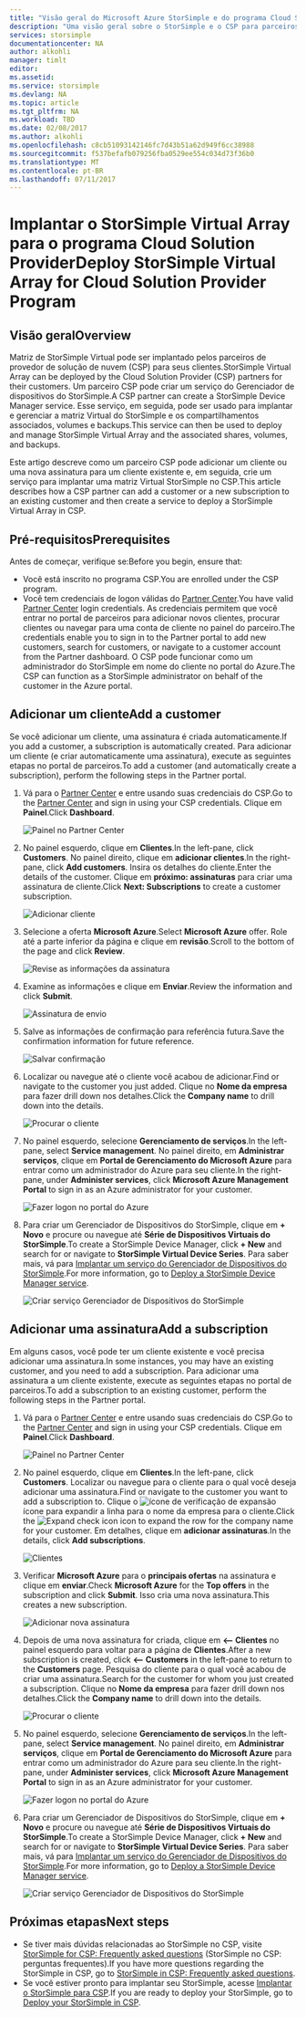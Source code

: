 ```yaml
---
title: "Visão geral do Microsoft Azure StorSimple e do programa Cloud Solutions Provider | Microsoft Docs"
description: "Uma visão geral sobre o StorSimple e o CSP para parceiros do StorSimple."
services: storsimple
documentationcenter: NA
author: alkohli
manager: timlt
editor: 
ms.assetid: 
ms.service: storsimple
ms.devlang: NA
ms.topic: article
ms.tgt_pltfrm: NA
ms.workload: TBD
ms.date: 02/08/2017
ms.author: alkohli
ms.openlocfilehash: c8cb51093142146fc7d43b51a62d949f6cc38988
ms.sourcegitcommit: f537befafb079256fba0529ee554c034d73f36b0
ms.translationtype: MT
ms.contentlocale: pt-BR
ms.lasthandoff: 07/11/2017
---
```

# <a name="deploy-storsimple-virtual-array-for-cloud-solution-provider-program"></a><span data-ttu-id="d0022-103">Implantar o StorSimple Virtual Array para o programa Cloud Solution Provider</span><span class="sxs-lookup"><span data-stu-id="d0022-103">Deploy StorSimple Virtual Array for Cloud Solution Provider Program</span></span>

## <a name="overview"></a><span data-ttu-id="d0022-104">Visão geral</span><span class="sxs-lookup"><span data-stu-id="d0022-104">Overview</span></span>

<span data-ttu-id="d0022-105">Matriz de StorSimple Virtual pode ser implantado pelos parceiros de provedor de solução de nuvem (CSP) para seus clientes.</span><span class="sxs-lookup"><span data-stu-id="d0022-105">StorSimple Virtual Array can be deployed by the Cloud Solution Provider (CSP) partners for their customers.</span></span> <span data-ttu-id="d0022-106">Um parceiro CSP pode criar um serviço do Gerenciador de dispositivos do StorSimple.</span><span class="sxs-lookup"><span data-stu-id="d0022-106">A CSP partner can create a StorSimple Device Manager service.</span></span> <span data-ttu-id="d0022-107">Esse serviço, em seguida, pode ser usado para implantar e gerenciar a matriz Virtual do StorSimple e os compartilhamentos associados, volumes e backups.</span><span class="sxs-lookup"><span data-stu-id="d0022-107">This service can then be used to deploy and manage StorSimple Virtual Array and the associated shares, volumes, and backups.</span></span>

<span data-ttu-id="d0022-108">Este artigo descreve como um parceiro CSP pode adicionar um cliente ou uma nova assinatura para um cliente existente e, em seguida, crie um serviço para implantar uma matriz Virtual StorSimple no CSP.</span><span class="sxs-lookup"><span data-stu-id="d0022-108">This article describes how a CSP partner can add a customer or a new subscription to an existing customer and then create a service to deploy a StorSimple Virtual Array in CSP.</span></span>

## <a name="prerequisites"></a><span data-ttu-id="d0022-109">Pré-requisitos</span><span class="sxs-lookup"><span data-stu-id="d0022-109">Prerequisites</span></span>

<span data-ttu-id="d0022-110">Antes de começar, verifique se:</span><span class="sxs-lookup"><span data-stu-id="d0022-110">Before you begin, ensure that:</span></span>

- <span data-ttu-id="d0022-111">Você está inscrito no programa CSP.</span><span class="sxs-lookup"><span data-stu-id="d0022-111">You are enrolled under the CSP program.</span></span>
- <span data-ttu-id="d0022-112">Você tem credenciais de logon válidas do [Partner Center](http://partnercenter.microsoft.com/).</span><span class="sxs-lookup"><span data-stu-id="d0022-112">You have valid [Partner Center](http://partnercenter.microsoft.com/) login credentials.</span></span> <span data-ttu-id="d0022-113">As credenciais permitem que você entrar no portal de parceiros para adicionar novos clientes, procurar clientes ou navegar para uma conta de cliente no painel do parceiro.</span><span class="sxs-lookup"><span data-stu-id="d0022-113">The credentials enable you to sign in to the Partner portal to add new customers, search for customers, or navigate to a customer account from the Partner dashboard.</span></span> <span data-ttu-id="d0022-114">O CSP pode funcionar como um administrador do StorSimple em nome do cliente no portal do Azure.</span><span class="sxs-lookup"><span data-stu-id="d0022-114">The CSP can function as a StorSimple administrator on behalf of the customer in the Azure portal.</span></span>
                             
## <a name="add-a-customer"></a><span data-ttu-id="d0022-115">Adicionar um cliente</span><span class="sxs-lookup"><span data-stu-id="d0022-115">Add a customer</span></span>

<span data-ttu-id="d0022-116">Se você adicionar um cliente, uma assinatura é criada automaticamente.</span><span class="sxs-lookup"><span data-stu-id="d0022-116">If you add a customer, a subscription is automatically created.</span></span> <span data-ttu-id="d0022-117">Para adicionar um cliente (e criar automaticamente uma assinatura), execute as seguintes etapas no portal de parceiros.</span><span class="sxs-lookup"><span data-stu-id="d0022-117">To add a customer (and automatically create a subscription), perform the following steps in the Partner portal.</span></span>

1. <span data-ttu-id="d0022-118">Vá para o [Partner Center](http://partnercenter.microsoft.com/) e entre usando suas credenciais do CSP.</span><span class="sxs-lookup"><span data-stu-id="d0022-118">Go to the [Partner Center](http://partnercenter.microsoft.com/) and sign in using your CSP credentials.</span></span> <span data-ttu-id="d0022-119">Clique em **Painel**.</span><span class="sxs-lookup"><span data-stu-id="d0022-119">Click **Dashboard**.</span></span>

     ![Painel no Partner Center](./media/storsimple-partner-csp-deploy/image1.png)
                              
2. <span data-ttu-id="d0022-121">No painel esquerdo, clique em **Clientes**.</span><span class="sxs-lookup"><span data-stu-id="d0022-121">In the left-pane, click **Customers**.</span></span> <span data-ttu-id="d0022-122">No painel direito, clique em **adicionar clientes**.</span><span class="sxs-lookup"><span data-stu-id="d0022-122">In the right-pane, click **Add customers**.</span></span> <span data-ttu-id="d0022-123">Insira os detalhes do cliente.</span><span class="sxs-lookup"><span data-stu-id="d0022-123">Enter the details of the customer.</span></span> <span data-ttu-id="d0022-124">Clique em **próximo: assinaturas** para criar uma assinatura de cliente.</span><span class="sxs-lookup"><span data-stu-id="d0022-124">Click **Next: Subscriptions** to create a customer subscription.</span></span>

    ![Adicionar cliente](./media/storsimple-partner-csp-deploy/image2.png)

3.  <span data-ttu-id="d0022-126">Selecione a oferta **Microsoft Azure**.</span><span class="sxs-lookup"><span data-stu-id="d0022-126">Select **Microsoft Azure** offer.</span></span> <span data-ttu-id="d0022-127">Role até a parte inferior da página e clique em **revisão**.</span><span class="sxs-lookup"><span data-stu-id="d0022-127">Scroll to the bottom of the page and click **Review**.</span></span>

    ![Revise as informações da assinatura](./media/storsimple-partner-csp-deploy/image3.png)
                              
4. <span data-ttu-id="d0022-129">Examine as informações e clique em **Enviar**.</span><span class="sxs-lookup"><span data-stu-id="d0022-129">Review the information and click **Submit**.</span></span>

    ![Assinatura de envio](./media/storsimple-partner-csp-deploy/image4.png)

5. <span data-ttu-id="d0022-131">Salve as informações de confirmação para referência futura.</span><span class="sxs-lookup"><span data-stu-id="d0022-131">Save the confirmation information for future reference.</span></span>

    ![Salvar confirmação](./media/storsimple-partner-csp-deploy/image5.png)

6. <span data-ttu-id="d0022-133">Localizar ou navegue até o cliente você acabou de adicionar.</span><span class="sxs-lookup"><span data-stu-id="d0022-133">Find or navigate to the customer you just added.</span></span> <span data-ttu-id="d0022-134">Clique no **Nome da empresa** para fazer drill down nos detalhes.</span><span class="sxs-lookup"><span data-stu-id="d0022-134">Click the **Company name** to drill down into the details.</span></span>

    ![Procurar o cliente](./media/storsimple-partner-csp-deploy/image6.png)  

7. <span data-ttu-id="d0022-136">No painel esquerdo, selecione **Gerenciamento de serviços**.</span><span class="sxs-lookup"><span data-stu-id="d0022-136">In the left-pane, select **Service management**.</span></span> <span data-ttu-id="d0022-137">No painel direito, em **Administrar serviços**, clique em **Portal de Gerenciamento do Microsoft Azure** para entrar como um administrador do Azure para seu cliente.</span><span class="sxs-lookup"><span data-stu-id="d0022-137">In the right-pane, under **Administer services**, click **Microsoft Azure Management Portal** to sign in as an Azure administrator for your customer.</span></span>

    ![Fazer logon no portal do Azure](./media/storsimple-partner-csp-deploy/image9.png)

8. <span data-ttu-id="d0022-139">Para criar um Gerenciador de Dispositivos do StorSimple, clique em **+ Novo** e procure ou navegue até **Série de Dispositivos Virtuais do StorSimple**.</span><span class="sxs-lookup"><span data-stu-id="d0022-139">To create a StorSimple Device Manager, click **+ New** and search for or navigate to **StorSimple Virtual Device Series**.</span></span> <span data-ttu-id="d0022-140">Para saber mais, vá para [Implantar um serviço do Gerenciador de Dispositivos do StorSimple](storsimple-virtual-array-manage-service.md).</span><span class="sxs-lookup"><span data-stu-id="d0022-140">For more information, go to [Deploy a StorSimple Device Manager service](storsimple-virtual-array-manage-service.md).</span></span>

    ![Criar serviço Gerenciador de Dispositivos do StorSimple](./media/storsimple-partner-csp-deploy/image8.png)


## <a name="add-a-subscription"></a><span data-ttu-id="d0022-142">Adicionar uma assinatura</span><span class="sxs-lookup"><span data-stu-id="d0022-142">Add a subscription</span></span>

<span data-ttu-id="d0022-143">Em alguns casos, você pode ter um cliente existente e você precisa adicionar uma assinatura.</span><span class="sxs-lookup"><span data-stu-id="d0022-143">In some instances, you may have an existing customer, and you need to add a subscription.</span></span> <span data-ttu-id="d0022-144">Para adicionar uma assinatura a um cliente existente, execute as seguintes etapas no portal de parceiros.</span><span class="sxs-lookup"><span data-stu-id="d0022-144">To add a subscription to an existing customer, perform the following steps in the Partner portal.</span></span>

1. <span data-ttu-id="d0022-145">Vá para o [Partner Center](http://partnercenter.microsoft.com/) e entre usando suas credenciais do CSP.</span><span class="sxs-lookup"><span data-stu-id="d0022-145">Go to the [Partner Center](http://partnercenter.microsoft.com/) and sign in using your CSP credentials.</span></span> <span data-ttu-id="d0022-146">Clique em **Painel**.</span><span class="sxs-lookup"><span data-stu-id="d0022-146">Click **Dashboard**.</span></span>

     ![Painel no Partner Center](./media/storsimple-partner-csp-deploy/image1.png)
                              
2. <span data-ttu-id="d0022-148">No painel esquerdo, clique em **Clientes**.</span><span class="sxs-lookup"><span data-stu-id="d0022-148">In the left-pane, click **Customers**.</span></span> <span data-ttu-id="d0022-149">Localizar ou navegue para o cliente para o qual você deseja adicionar uma assinatura.</span><span class="sxs-lookup"><span data-stu-id="d0022-149">Find or navigate to the customer you want to add a subscription to.</span></span> <span data-ttu-id="d0022-150">Clique o ![ícone de verificação de expansão](./media/storsimple-partner-csp-deploy/expand_pane_icon.png) ícone para expandir a linha para o nome da empresa para o cliente.</span><span class="sxs-lookup"><span data-stu-id="d0022-150">Click the ![Expand check icon](./media/storsimple-partner-csp-deploy/expand_pane_icon.png) icon to expand the row for the company name for your customer.</span></span> <span data-ttu-id="d0022-151">Em detalhes, clique em **adicionar assinaturas**.</span><span class="sxs-lookup"><span data-stu-id="d0022-151">In the details, click **Add subscriptions**.</span></span>

    ![Clientes](./media/storsimple-partner-csp-deploy/image10.png)

3. <span data-ttu-id="d0022-153">Verificar **Microsoft Azure** para o **principais ofertas** na assinatura e clique em **enviar**.</span><span class="sxs-lookup"><span data-stu-id="d0022-153">Check **Microsoft Azure** for the **Top offers** in the subscription and click **Submit**.</span></span> <span data-ttu-id="d0022-154">Isso cria uma nova assinatura.</span><span class="sxs-lookup"><span data-stu-id="d0022-154">This creates a new subscription.</span></span>

    ![Adicionar nova assinatura](./media/storsimple-partner-csp-deploy/image11.png)

6. <span data-ttu-id="d0022-156">Depois de uma nova assinatura for criada, clique em  **<-- Clientes** no painel esquerdo para voltar para a página de **Clientes**.</span><span class="sxs-lookup"><span data-stu-id="d0022-156">After a new subscription is created, click **<-- Customers** in the left-pane to return to the **Customers** page.</span></span> <span data-ttu-id="d0022-157">Pesquisa do cliente para o qual você acabou de criar uma assinatura.</span><span class="sxs-lookup"><span data-stu-id="d0022-157">Search for the customer for whom you just created a subscription.</span></span> <span data-ttu-id="d0022-158">Clique no **Nome da empresa** para fazer drill down nos detalhes.</span><span class="sxs-lookup"><span data-stu-id="d0022-158">Click the **Company name** to drill down into the details.</span></span>

    ![Procurar o cliente](./media/storsimple-partner-csp-deploy/image6.png)  

7. <span data-ttu-id="d0022-160">No painel esquerdo, selecione **Gerenciamento de serviços**.</span><span class="sxs-lookup"><span data-stu-id="d0022-160">In the left-pane, select **Service management**.</span></span> <span data-ttu-id="d0022-161">No painel direito, em **Administrar serviços**, clique em **Portal de Gerenciamento do Microsoft Azure** para entrar como um administrador do Azure para seu cliente.</span><span class="sxs-lookup"><span data-stu-id="d0022-161">In the right-pane, under **Administer services**, click **Microsoft Azure Management Portal** to sign in as an Azure administrator for your customer.</span></span>

    ![Fazer logon no portal do Azure](./media/storsimple-partner-csp-deploy/image9.png)

8. <span data-ttu-id="d0022-163">Para criar um Gerenciador de Dispositivos do StorSimple, clique em **+ Novo** e procure ou navegue até **Série de Dispositivos Virtuais do StorSimple**.</span><span class="sxs-lookup"><span data-stu-id="d0022-163">To create a StorSimple Device Manager, click **+ New** and search for or navigate to **StorSimple Virtual Device Series**.</span></span> <span data-ttu-id="d0022-164">Para saber mais, vá para [Implantar um serviço do Gerenciador de Dispositivos do StorSimple](storsimple-virtual-array-manage-service.md).</span><span class="sxs-lookup"><span data-stu-id="d0022-164">For more information, go to [Deploy a StorSimple Device Manager service](storsimple-virtual-array-manage-service.md).</span></span>

    ![Criar serviço Gerenciador de Dispositivos do StorSimple](./media/storsimple-partner-csp-deploy/image8.png)

## <a name="next-steps"></a><span data-ttu-id="d0022-166">Próximas etapas</span><span class="sxs-lookup"><span data-stu-id="d0022-166">Next steps</span></span>

- <span data-ttu-id="d0022-167">Se tiver mais dúvidas relacionadas ao StorSimple no CSP, visite [StorSimple for CSP: Frequently asked questions](storsimple-partner-csp-faq.md) (StorSimple no CSP: perguntas frequentes).</span><span class="sxs-lookup"><span data-stu-id="d0022-167">If you have more questions regarding the StorSimple in CSP, go to [StorSimple in CSP: Frequently asked questions](storsimple-partner-csp-faq.md).</span></span>
- <span data-ttu-id="d0022-168">Se você estiver pronto para implantar seu StorSimple, acesse [Implantar o StorSimple para CSP](storsimple-partner-csp-deploy.md).</span><span class="sxs-lookup"><span data-stu-id="d0022-168">If you are ready to deploy your StorSimple, go to [Deploy your StorSimple in CSP](storsimple-partner-csp-deploy.md).</span></span>

